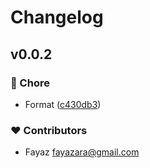# Changelog


## v0.0.2


### 🏡 Chore

- Format ([c430db3](https://github.com/fayazara/workers-ses/commit/c430db3))

### ❤️ Contributors

- Fayaz <fayazara@gmail.com>

